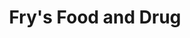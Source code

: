 ---
title: "Fry's Food and Drug"
url: /tempe/frys-food-and-drug-south-mill-avenue/
shop: supermarket
---
